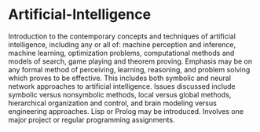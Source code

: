 # Artificial-Intelligence
Introduction to the contemporary concepts and techniques of artificial intelligence, including any or all of: machine perception and inference, machine learning, optimization problems, computational methods and models of search, game playing and theorem proving. Emphasis may be on any formal method of perceiving, learning, reasoning, and problem solving which proves to be effective. This includes both symbolic and neural network approaches to artificial intelligence. Issues discussed include symbolic versus nonsymbolic methods, local versus global methods, hierarchical organization and control, and brain modeling versus engineering approaches. Lisp or Prolog may be introduced. Involves one major project or regular programming assignments. 
